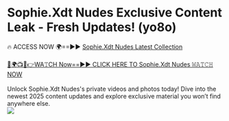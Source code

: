 # Sophie.Xdt Nudes Exclusive Content Leak - Fresh Updates! (yo8o)

🔥 ACCESS NOW 🌍==►► <a href="https://tinyurl.com/2mz8nhtm" rel="nofollow">Sophie.Xdt Nudes Latest Collection</a>
<br><br>
[🔴🌍📺📱👉WA𝚃CH Now==►► CLICK HERE TO Sophie.Xdt Nudes 𝚆𝙰𝚃𝙲𝙷 NOW](https://tinyurl.com/2mz8nhtm)
<br><br>
Unlock Sophie.Xdt Nudes's private videos and photos today! Dive into the newest 2025 content updates and explore exclusive material you won’t find anywhere else.
<br>
<a href="https://tinyurl.com/2mz8nhtm" rel="nofollow" data-target="animated-image.originalLink"><img src="https://camo.githubusercontent.com/8a4f000d20f83aca3bf7ec5f350d767afa0574a8a352519fd8cfa583a6f93a33/68747470733a2f2f692e696d6775722e636f6d2f644a486b345a712e676966" data-canonical-src="https://i.imgur.com/dJHk4Zq.gif" style="max-width: 100%; display: inline-block;" data-target="animated-image.originalImage"></a>
<br>

